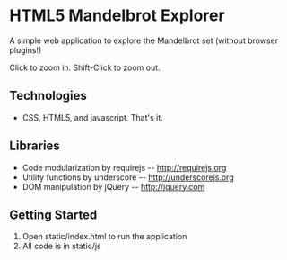 HTML5 Mandelbrot Explorer
=============
A simple web application to explore the Mandelbrot set (without browser plugins!)

Click to zoom in.
Shift-Click to zoom out.

Technologies
------------
* CSS, HTML5, and javascript. That's it.

Libraries
---------
* Code modularization by requirejs -- http://requirejs.org
* Utility functions by underscore -- http://underscorejs.org
* DOM manipulation by jQuery -- http://jquery.com

Getting Started
---------------

1. Open static/index.html to run the application
2. All code is in static/js
